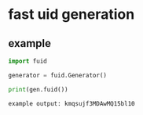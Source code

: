 # fast uid generation

## example

```python
import fuid

generator = fuid.Generator()

print(gen.fuid())
```
```
example output: kmqsujf3MDAwMQ15bl10
```
